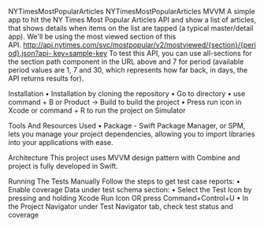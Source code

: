 NYTimesMostPopularArticles
NYTimesMostPopularArticles MVVM
A simple app to hit the NY Times Most Popular Articles API and show a list of articles, that shows details when items on the list are tapped (a typical master/detail app).
We'll be using the most viewed section of this API. http://api.nytimes.com/svc/mostpopular/v2/mostviewed/{section}/{period}.json?api- key=sample-key To test this API, you can use all-sections for the section path component in the URL above and 7 for period (available period values are 1, 7 and 30, which represents how far back, in days, the API returns results for).

Installation
	•	Installation by cloning the repository
	•	Go to directory
	•	use command + B or Product -> Build to build the project
	•	Press run icon in Xcode or command + R to run the project on Simulator

Tools And Resources Used
	•	Package - Swift Package Manager, or SPM, lets you manage your project dependencies, allowing you to import libraries into your applications with ease.

Architecture
This project uses MVVM design pattern with Combine and project is fully developed in Swift.

Running The Tests Manually
Follow the steps to get test case reports:
	•	Enable coverage Data under test schema section:
	•	Select the Test Icon by pressing and holding Xcode Run Icon OR press Command+Control+U
	•	In the Project Navigator under Test Navigator tab, check test status and coverage
